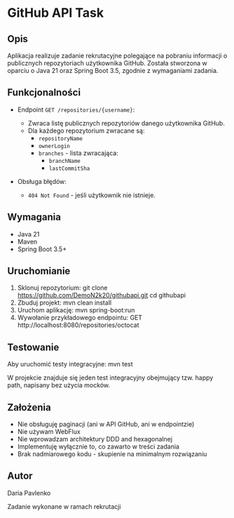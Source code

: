 # GitHub API Task

## Opis

Aplikacja realizuje zadanie rekrutacyjne polegające na pobraniu informacji o publicznych repozytoriach użytkownika GitHub.
Została stworzona w oparciu o Java 21 oraz Spring Boot 3.5, zgodnie z wymaganiami zadania.

## Funkcjonalności

- Endpoint `GET /repositories/{username}`:
    - Zwraca listę publicznych repozytoriów danego użytkownika GitHub.
    - Dla każdego repozytorium zwracane są:
        - `repositoryName`
        - `ownerLogin`
        - `branches` - lista zwracająca:
            - `branchName`
            - `lastCommitSha`

- Obsługa błędów:
  - `404 Not Found` - jeśli użytkownik nie istnieje.

## Wymagania

- Java 21
- Maven
- Spring Boot 3.5+

 ## Uruchomianie
 1. Sklonuj repozytorium:
    git clone https://github.com/DemoN2k20/githubapi.git
    cd githubapi
2. Zbuduj projekt:
   mvn clean install
3. Uruchom aplikację:
   mvn spring-boot:run
4. Wywołanie przykładowego endpointu:
   GET http://localhost:8080/repositories/octocat

## Testowanie

Aby uruchomić testy integracyjne:
mvn test

W projekcie znajduje się jeden test integracyjny obejmujący tzw. happy path, napisany bez użycia mocków.

## Założenia
- Nie obsługuję paginacji (ani w API GitHub, ani w endpointzie)
- Nie używam WebFlux
- Nie wprowadzam architektury DDD and hexagonalnej
- Implementuję wyłącznie to, co zawarto w treści zadania
- Brak nadmiarowego kodu - skupienie na minimalnym rozwiązaniu

## Autor
Daria Pavlenko

Zadanie wykonane w ramach rekrutacji
